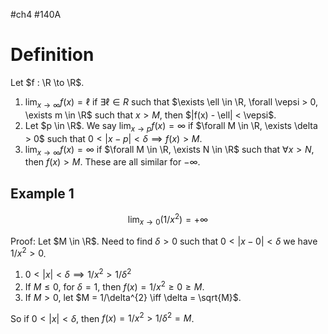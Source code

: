 #ch4 #140A
# Definition
Let $f : \R \to \R$. 
1. $\lim_{x \to \infty} f(x) = \ell$ if $\exists \ell \in R$ such that $\exists \ell \in \R, \forall \vepsi > 0, \exists m \in \R$ such that $x > M$, then $|f(x) - \ell| < \vepsi$.
2. Let $p \in \R$. We say $\lim_{x \to p}f(x) = \infty$ if $\forall M \in \R, \exists \delta > 0$ such that $0 < |x - p| < \delta \implies f(x) > M$. 
3. $\lim_{x \to \infty}f(x) = \infty$ if $\forall M \in \R, \exists N \in \R$ such that $\forall x > N$, then $f(x) > M$.
These are all similar for $-\infty$. 

## Example 1 

$$
\lim_{x \to 0}(1/x^{2}) = +\infty
$$

Proof: 
Let $M \in \R$. Need to find $\delta > 0$ such that $0 < |x - 0| < \delta$ we have $1/x^{2} > 0$. 
1. $0 < |x| < \delta \implies 1/x^{2}> 1/\delta^{2}$
2. If $M \leq 0$, for $\delta = 1$, then $f(x) = 1/x^{2} \geq 0 \geq M$. 
3. If $M > 0$, let $M = 1/\delta^{2} \iff \delta = \sqrt{M}$. 

So if $0 < |x| <\delta$, then $f(x) = 1/x^{2} > 1/\delta^2 = M$. 
